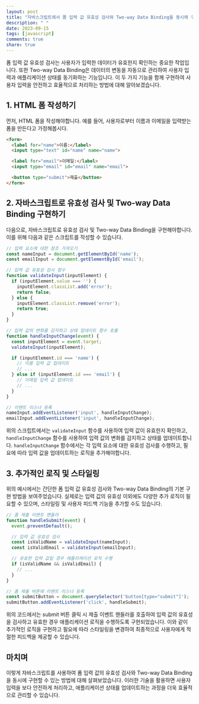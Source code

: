 ```yaml
---
layout: post
title: "자바스크립트에서 폼 입력 값 유효성 검사와 Two-way Data Binding을 동시에 구현하는 방법"
description: " "
date: 2023-09-15
tags: [javascript]
comments: true
share: true
---
```


폼 입력 값 유효성 검사는 사용자가 입력한 데이터가 유효한지 확인하는 중요한 작업입니다. 또한 Two-way Data Binding은 데이터의 변동을 자동으로 관리하여 사용자 입력과 애플리케이션 상태를 동기화하는 기능입니다. 이 두 가지 기능을 함께 구현하여 사용자 입력을 안전하고 효율적으로 처리하는 방법에 대해 알아보겠습니다.

## 1. HTML 폼 작성하기

먼저, HTML 폼을 작성해야합니다. 예를 들어, 사용자로부터 이름과 이메일을 입력받는 폼을 만든다고 가정해봅시다.

```html
<form>
  <label for="name">이름:</label>
  <input type="text" id="name" name="name">

  <label for="email">이메일:</label>
  <input type="email" id="email" name="email">

  <button type="submit">제출</button>
</form>
```

## 2. 자바스크립트로 유효성 검사 및 Two-way Data Binding 구현하기

다음으로, 자바스크립트로 유효성 검사 및 Two-way Data Binding을 구현해야합니다. 이를 위해 다음과 같은 스크립트를 작성할 수 있습니다.

```javascript
// 입력 요소에 대한 참조 가져오기
const nameInput = document.getElementById('name');
const emailInput = document.getElementById('email');

// 입력 값 유효성 검사 함수
function validateInput(inputElement) {
  if (inputElement.value === '') {
    inputElement.classList.add('error');
    return false;
  } else {
    inputElement.classList.remove('error');
    return true;
  }
}

// 입력 값의 변화를 감지하고 상태 업데이트 함수 호출
function handleInputChange(event) {
  const inputElement = event.target;
  validateInput(inputElement);

  if (inputElement.id === 'name') {
    // 이름 입력 값 업데이트
    // ...
  } else if (inputElement.id === 'email') {
    // 이메일 입력 값 업데이트
    // ...
  }
}

// 이벤트 리스너 등록
nameInput.addEventListener('input', handleInputChange);
emailInput.addEventListener('input', handleInputChange);
```

위의 스크립트에서는 `validateInput` 함수를 사용하여 입력 값이 유효한지 확인하고, `handleInputChange` 함수를 사용하여 입력 값의 변화를 감지하고 상태를 업데이트합니다. `handleInputChange` 함수에서는 각 입력 요소에 대한 유효성 검사를 수행하고, 필요에 따라 입력 값을 업데이트하는 로직을 추가해야합니다.

## 3. 추가적인 로직 및 스타일링

위의 예시에서는 간단한 폼 입력 값 유효성 검사와 Two-way Data Binding의 기본 구현 방법을 보여주었습니다. 실제로는 입력 값의 유효성 이외에도 다양한 추가 로직이 필요할 수 있으며, 스타일링 및 사용자 피드백 기능을 추가할 수도 있습니다.

```javascript
// 폼 제출 이벤트 핸들러
function handleSubmit(event) {
  event.preventDefault();

  // 입력 값 유효성 검사
  const isValidName = validateInput(nameInput);
  const isValidEmail = validateInput(emailInput);

  // 유효한 입력 값일 경우 애플리케이션 로직 수행
  if (isValidName && isValidEmail) {
    // ...
  }
}

// 폼 제출 버튼에 이벤트 리스너 등록
const submitButton = document.querySelector('button[type="submit"]');
submitButton.addEventListener('click', handleSubmit);
```

위의 코드에서는 submit 버튼 클릭 시 제출 이벤트 핸들러를 호출하여 입력 값의 유효성을 검사하고 유효한 경우 애플리케이션 로직을 수행하도록 구현되었습니다. 이와 같이 추가적인 로직을 구현하고 필요에 따라 스타일링을 변경하여 최종적으로 사용자에게 적절한 피드백을 제공할 수 있습니다.

## 마치며

이렇게 자바스크립트를 사용하여 폼 입력 값의 유효성 검사와 Two-way Data Binding을 동시에 구현할 수 있는 방법에 대해 살펴보았습니다. 이러한 기술을 활용하면 사용자 입력을 보다 안전하게 처리하고, 애플리케이션 상태를 업데이트하는 과정을 더욱 효율적으로 관리할 수 있습니다.